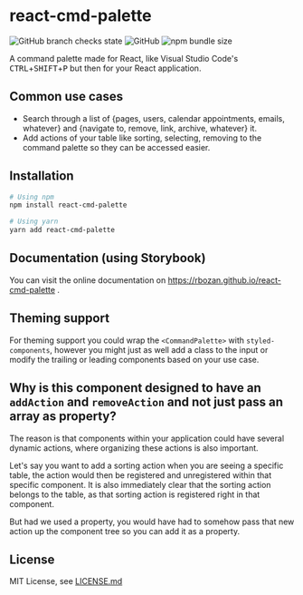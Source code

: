 # react-cmd-palette
![GitHub branch checks state](https://img.shields.io/github/checks-status/rbozan/react-cmd-palette/master?style=flat-square)
![GitHub](https://img.shields.io/github/license/rbozan/react-cmd-palette?style=flat-square)
![npm bundle size](https://img.shields.io/bundlephobia/minzip/react-cmd-palette?style=flat-square)

A command palette made for React, like Visual Studio Code's <kbd>CTRL</kbd>+<kbd>SHIFT</kbd>+<kbd>P</kbd> but then for your React application.


## Common use cases
- Search through a list of {pages, users, calendar appointments, emails, whatever} and {navigate to, remove, link, archive, whatever} it.
- Add actions of your table like sorting, selecting, removing to the command palette so they can be accessed easier.


## Installation
```bash
# Using npm
npm install react-cmd-palette
```

```bash
# Using yarn
yarn add react-cmd-palette
```


## Documentation (using Storybook)
You can visit the online documentation on https://rbozan.github.io/react-cmd-palette .

## Theming support
For theming support you could wrap the  `<CommandPalette>` with `styled-components`, however you might just as well add a class to the input or modify the trailing or leading components based on your use case.

## Why is this component designed to have an `addAction` and `removeAction` and not just pass an array as property?
The reason is that components within your application could have several dynamic actions, where organizing these actions is also important.

Let's say you want to add a sorting action when you are seeing a specific table, the action would then be registered and unregistered within that specific component. It is also immediately clear that the sorting action belongs to the table, as that sorting action is registered right in that component.

But had we used a property, you would have had to somehow pass that new action up the component tree so you can add it as a property.

## License
MIT License, see [LICENSE.md](./LICENSE.md)
